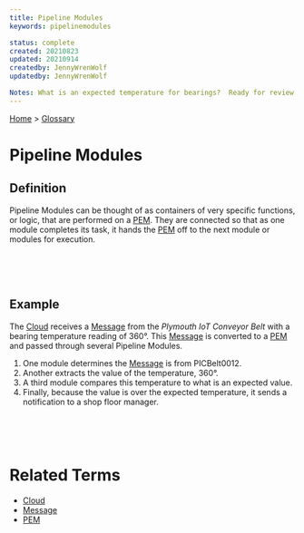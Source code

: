 ```yaml
---
title: Pipeline Modules
keywords: pipelinemodules

status: complete
created: 20210823
updated: 20210914
createdby: JennyWrenWolf
updatedby: JennyWrenWolf

Notes: What is an expected temperature for bearings?  Ready for review 9/8 - Wording in example - Ready for Review  Complete.
---
```

[Home](../Index.md) > [Glossary](./Index.md) 

# Pipeline Modules
## Definition
Pipeline Modules can be thought of as containers of very specific functions, or logic, that are performed on a [PEM](./Glossary/PEM.md).  They are connected so that as one module completes its task, it hands the [PEM](./Glossary/PEM.md) off to the next module or modules for execution.  

<br>
<br>
<br>

## Example
The [Cloud](./Glossary/Cloud.md) receives a [Message](./Glossary/Message.md) from the *Plymouth IoT Conveyor Belt* with a bearing temperature reading of 360°.  This [Message](./Glossary/Message.md) is converted to a [PEM](./Glossary/PEM.md) and passed through several Pipeline Modules.
  1.  One module determines the [Message](./Glossary/Message.md) is from PICBelt0012.  
  2.  Another extracts the value of the temperature, 360°.  
  3.  A third module compares this temperature to what is an expected value. 
  4.  Finally, because the value is over the expected temperature, it sends a notification to a shop floor manager.

<br>
<br>
<br>

# Related Terms
- [Cloud](./Glossary/Cloud.md)
- [Message](./Glossary/Message.md)
- [PEM](./Glossary/PEM.md)